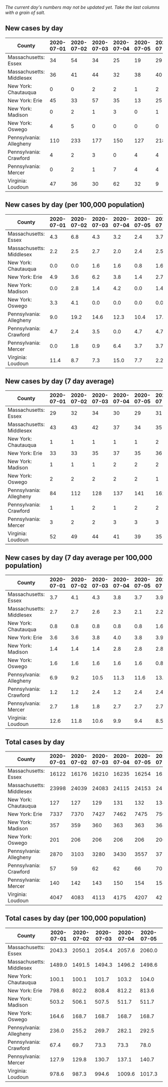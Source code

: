 _The current day's numbers may not be updated yet. Take the last columns with a grain of salt._
## New cases by day

| County | 2020-07-01 | 2020-07-02 | 2020-07-03 | 2020-07-04 | 2020-07-05 | 2020-07-06 | 2020-07-07 |
| --- | --- | --- | --- | --- | --- | --- | --- |
| Massachusetts: Essex | 34 | 54 | 34 | 25 | 19 | 29 | 35 |
| Massachusetts: Middlesex | 36 | 41 | 44 | 32 | 38 | 40 | 50 |
| New York: Chautauqua | 0 | 0 | 2 | 2 | 1 | 2 | 1 |
| New York: Erie | 45 | 33 | 57 | 35 | 13 | 25 | 44 |
| New York: Madison | 0 | 2 | 1 | 3 | 0 | 1 | 3 |
| New York: Oswego | 4 | 5 | 0 | 0 | 0 | 0 | 1 |
| Pennsylvania: Allegheny | 110 | 233 | 177 | 150 | 127 | 218 | 204 |
| Pennsylvania: Crawford | 4 | 2 | 3 | 0 | 4 | 4 | 2 |
| Pennsylvania: Mercer | 0 | 2 | 1 | 7 | 4 | 4 | 1 |
| Virginia: Loudoun | 47 | 36 | 30 | 62 | 32 | 9 | 36 |

## New cases by day (per 100,000 population)

| County | 2020-07-01 | 2020-07-02 | 2020-07-03 | 2020-07-04 | 2020-07-05 | 2020-07-06 | 2020-07-07 |
| --- | --- | --- | --- | --- | --- | --- | --- |
| Massachusetts: Essex | 4.3 | 6.8 | 4.3 | 3.2 | 2.4 | 3.7 | 4.4 |
| Massachusetts: Middlesex | 2.2 | 2.5 | 2.7 | 2.0 | 2.4 | 2.5 | 3.1 |
| New York: Chautauqua | 0.0 | 0.0 | 1.6 | 1.6 | 0.8 | 1.6 | 0.8 |
| New York: Erie | 4.9 | 3.6 | 6.2 | 3.8 | 1.4 | 2.7 | 4.8 |
| New York: Madison | 0.0 | 2.8 | 1.4 | 4.2 | 0.0 | 1.4 | 4.2 |
| New York: Oswego | 3.3 | 4.1 | 0.0 | 0.0 | 0.0 | 0.0 | 0.8 |
| Pennsylvania: Allegheny | 9.0 | 19.2 | 14.6 | 12.3 | 10.4 | 17.9 | 16.8 |
| Pennsylvania: Crawford | 4.7 | 2.4 | 3.5 | 0.0 | 4.7 | 4.7 | 2.4 |
| Pennsylvania: Mercer | 0.0 | 1.8 | 0.9 | 6.4 | 3.7 | 3.7 | 0.9 |
| Virginia: Loudoun | 11.4 | 8.7 | 7.3 | 15.0 | 7.7 | 2.2 | 8.7 |

## New cases by day (7 day average)

| County | 2020-07-01 | 2020-07-02 | 2020-07-03 | 2020-07-04 | 2020-07-05 | 2020-07-06 | 2020-07-07 |
| --- | --- | --- | --- | --- | --- | --- | --- |
| Massachusetts: Essex | 29 | 32 | 34 | 30 | 29 | 31 | 33 |
| Massachusetts: Middlesex | 43 | 43 | 42 | 37 | 34 | 35 | 40 |
| New York: Chautauqua | 1 | 1 | 1 | 1 | 1 | 2 | 1 |
| New York: Erie | 33 | 33 | 35 | 37 | 35 | 36 | 36 |
| New York: Madison | 1 | 1 | 1 | 2 | 2 | 2 | 1 |
| New York: Oswego | 2 | 2 | 2 | 2 | 2 | 1 | 1 |
| Pennsylvania: Allegheny | 84 | 112 | 128 | 137 | 141 | 161 | 174 |
| Pennsylvania: Crawford | 1 | 1 | 2 | 1 | 2 | 2 | 3 |
| Pennsylvania: Mercer | 3 | 2 | 2 | 3 | 3 | 3 | 3 |
| Virginia: Loudoun | 52 | 49 | 44 | 41 | 39 | 35 | 36 |

## New cases by day (7 day average per 100,000 population)

| County | 2020-07-01 | 2020-07-02 | 2020-07-03 | 2020-07-04 | 2020-07-05 | 2020-07-06 | 2020-07-07 |
| --- | --- | --- | --- | --- | --- | --- | --- |
| Massachusetts: Essex | 3.7 | 4.1 | 4.3 | 3.8 | 3.7 | 3.9 | 4.2 |
| Massachusetts: Middlesex | 2.7 | 2.7 | 2.6 | 2.3 | 2.1 | 2.2 | 2.5 |
| New York: Chautauqua | 0.8 | 0.8 | 0.8 | 0.8 | 0.8 | 1.6 | 0.8 |
| New York: Erie | 3.6 | 3.6 | 3.8 | 4.0 | 3.8 | 3.9 | 3.9 |
| New York: Madison | 1.4 | 1.4 | 1.4 | 2.8 | 2.8 | 2.8 | 1.4 |
| New York: Oswego | 1.6 | 1.6 | 1.6 | 1.6 | 1.6 | 0.8 | 0.8 |
| Pennsylvania: Allegheny | 6.9 | 9.2 | 10.5 | 11.3 | 11.6 | 13.2 | 14.3 |
| Pennsylvania: Crawford | 1.2 | 1.2 | 2.4 | 1.2 | 2.4 | 2.4 | 3.5 |
| Pennsylvania: Mercer | 2.7 | 1.8 | 1.8 | 2.7 | 2.7 | 2.7 | 2.7 |
| Virginia: Loudoun | 12.6 | 11.8 | 10.6 | 9.9 | 9.4 | 8.5 | 8.7 |

## Total cases by day

| County | 2020-07-01 | 2020-07-02 | 2020-07-03 | 2020-07-04 | 2020-07-05 | 2020-07-06 | 2020-07-07 |
| --- | --- | --- | --- | --- | --- | --- | --- |
| Massachusetts: Essex | 16122 | 16176 | 16210 | 16235 | 16254 | 16283 | 16318 |
| Massachusetts: Middlesex | 23998 | 24039 | 24083 | 24115 | 24153 | 24193 | 24243 |
| New York: Chautauqua | 127 | 127 | 129 | 131 | 132 | 134 | 135 |
| New York: Erie | 7337 | 7370 | 7427 | 7462 | 7475 | 7500 | 7544 |
| New York: Madison | 357 | 359 | 360 | 363 | 363 | 364 | 367 |
| New York: Oswego | 201 | 206 | 206 | 206 | 206 | 206 | 207 |
| Pennsylvania: Allegheny | 2870 | 3103 | 3280 | 3430 | 3557 | 3775 | 3979 |
| Pennsylvania: Crawford | 57 | 59 | 62 | 62 | 66 | 70 | 72 |
| Pennsylvania: Mercer | 140 | 142 | 143 | 150 | 154 | 158 | 159 |
| Virginia: Loudoun | 4047 | 4083 | 4113 | 4175 | 4207 | 4216 | 4252 |

## Total cases by day (per 100,000 population)

| County | 2020-07-01 | 2020-07-02 | 2020-07-03 | 2020-07-04 | 2020-07-05 | 2020-07-06 | 2020-07-07 |
| --- | --- | --- | --- | --- | --- | --- | --- |
| Massachusetts: Essex | 2043.3 | 2050.1 | 2054.4 | 2057.6 | 2060.0 | 2063.7 | 2068.1 |
| Massachusetts: Middlesex | 1489.0 | 1491.5 | 1494.3 | 1496.2 | 1498.6 | 1501.1 | 1504.2 |
| New York: Chautauqua | 100.1 | 100.1 | 101.7 | 103.2 | 104.0 | 105.6 | 106.4 |
| New York: Erie | 798.6 | 802.2 | 808.4 | 812.2 | 813.6 | 816.4 | 821.2 |
| New York: Madison | 503.2 | 506.1 | 507.5 | 511.7 | 511.7 | 513.1 | 517.3 |
| New York: Oswego | 164.6 | 168.7 | 168.7 | 168.7 | 168.7 | 168.7 | 169.5 |
| Pennsylvania: Allegheny | 236.0 | 255.2 | 269.7 | 282.1 | 292.5 | 310.4 | 327.2 |
| Pennsylvania: Crawford | 67.4 | 69.7 | 73.3 | 73.3 | 78.0 | 82.7 | 85.1 |
| Pennsylvania: Mercer | 127.9 | 129.8 | 130.7 | 137.1 | 140.7 | 144.4 | 145.3 |
| Virginia: Loudoun | 978.6 | 987.3 | 994.6 | 1009.6 | 1017.3 | 1019.5 | 1028.2 |
